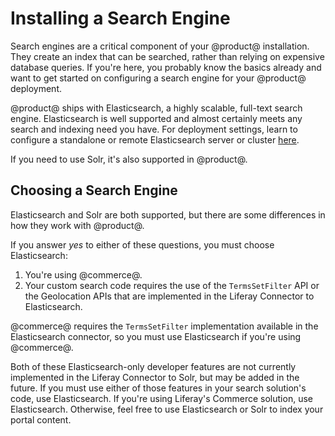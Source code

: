 # Installing a Search Engine [](id=installing-a-search-engine)

Search engines are a critical component of your @product@ installation. They
create an index that can be searched, rather than relying on expensive database
queries. If you're here, you probably know the basics already and want to get
started on configuring a search engine for your @product@ deployment. 

@product@ ships with Elasticsearch, a highly scalable, full-text search engine.
Elasticsearch is well supported and almost certainly meets any search and
indexing need you have. For deployment settings, learn to configure
a standalone or remote Elasticsearch server or cluster
[here](/discover/deployment/-/knowledge_base/7-1/installing-elasticsearch).

If you need to use Solr, it's also supported in @product@. <!--and you can read more
about its configuration [here](discover/deployment/-/knowledge_base/7-0/using-solr).-->

## Choosing a Search Engine [](id=choosing-a-search-engine)

Elasticsearch and Solr are both supported, but there are some differences in how
they work with @product@. 

If you answer _yes_ to either of these questions, you must choose Elasticsearch:

1.  You're using @commerce@.
2.  Your custom search code requires the use of the `TermsSetFilter` API or the
    Geolocation APIs that are implemented in the Liferay Connector to
    Elasticsearch.

@commerce@ requires the `TermsSetFilter` implementation available in the
Elasticsearch connector, so you must use Elasticsearch if you're using
@commerce@.

Both of these Elasticsearch-only developer features are not currently
implemented in the Liferay Connector to Solr, but may be added in the future.
If you must use either of those features in your search solution's code, use
Elasticsearch. If you're using Liferay's Commerce solution, use Elasticsearch.
Otherwise, feel free to use Elasticsearch or Solr to index your portal content.


